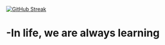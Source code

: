


[![GitHub Streak](https://github-readme-streak-stats.herokuapp.com?user=NTh1nk&theme=tokyonight-duo&hide_border=true)](https://git.io/streak-stats)


<h1>-In life, we are always learning</h1>
